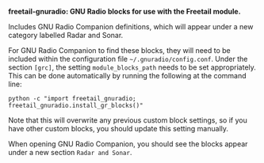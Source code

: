**freetail-gnuradio: GNU Radio blocks for use with the Freetail module.**

Includes GNU Radio Companion definitions, which will appear under a new category labelled
Radar and Sonar.

For GNU Radio Companion to find these blocks, they will need to be included within the
configuration file `~/.gnuradio/config.conf`. Under the section `[grc]`, the setting
`module_blocks_path` needs to be set appropriately. This can be done automatically
by running the following at the command line:

`python -c "import freetail_gnuradio; freetail_gnuradio.install_gr_blocks()"`

Note that this will overwrite any previous custom block settings, so if you
have other custom blocks, you should update this setting manually.

When opening GNU Radio Companion, you should see the blocks appear under a new
section `Radar and Sonar`.

